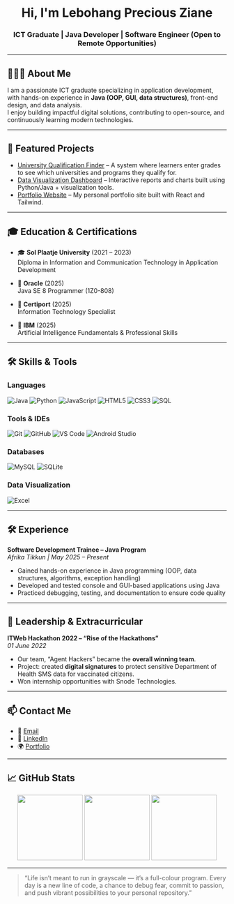 <h1 align="center">Hi, I'm Lebohang Precious Ziane</h1>
<h3 align="center">ICT Graduate | Java Developer | Software Engineer (Open to Remote Opportunities)</h3>

---

## 👩🏽‍💻 About Me
I am a passionate ICT graduate specializing in application development, with hands-on experience in **Java (OOP, GUI, data structures)**, front-end design, and data analysis.  
I enjoy building impactful digital solutions, contributing to open-source, and continuously learning modern technologies.

---

## 🚀 Featured Projects
- [University Qualification Finder](#) – A system where learners enter grades to see which universities and programs they qualify for.  
- [Data Visualization Dashboard](#) – Interactive reports and charts built using Python/Java + visualization tools.  
- [Portfolio Website](https://zianesite.github.io/ZianeSite/) – My personal portfolio site built with React and Tailwind.  



---

## 🎓 Education & Certifications

- 🎓 **Sol Plaatje University** (2021 – 2023)  
  Diploma in Information and Communication Technology in Application Development

- 🏅 **Oracle** (2025)  
  Java SE 8 Programmer (1Z0-808)

- 📜 **Certiport** (2025)  
  Information Technology Specialist

- 🤖 **IBM** (2025)  
  Artificial Intelligence Fundamentals & Professional Skills

---

## 🛠️ Skills & Tools

### Languages
![Java](https://img.shields.io/badge/Java-%23ED8B00.svg?style=for-the-badge&logo=java&logoColor=white)
![Python](https://img.shields.io/badge/Python-3670A0?style=for-the-badge&logo=python&logoColor=white)
![JavaScript](https://img.shields.io/badge/JavaScript-%23323330.svg?style=for-the-badge&logo=javascript&logoColor=%23F7DF1E)
![HTML5](https://img.shields.io/badge/HTML5-%23E34F26.svg?style=for-the-badge&logo=html5&logoColor=white)
![CSS3](https://img.shields.io/badge/CSS3-%231572B6.svg?style=for-the-badge&logo=css3&logoColor=white)
![SQL](https://img.shields.io/badge/SQL-4479A1?style=for-the-badge&logo=postgresql&logoColor=white)

### Tools & IDEs
![Git](https://img.shields.io/badge/Git-%23F05033.svg?style=for-the-badge&logo=git&logoColor=white)
![GitHub](https://img.shields.io/badge/GitHub-%23121011.svg?style=for-the-badge&logo=github&logoColor=white)
![VS Code](https://img.shields.io/badge/VSCode-%23007ACC.svg?style=for-the-badge&logo=visual-studio-code&logoColor=white)
![Android Studio](https://img.shields.io/badge/Android%20Studio-3DDC84.svg?style=for-the-badge&logo=android-studio&logoColor=white)

### Databases
![MySQL](https://img.shields.io/badge/MySQL-%2300f.svg?style=for-the-badge&logo=mysql&logoColor=white)
![SQLite](https://img.shields.io/badge/SQLite-003B57?style=for-the-badge&logo=sqlite&logoColor=white)

### Data Visualization
![Excel](https://img.shields.io/badge/Microsoft%20Excel-217346?style=for-the-badge&logo=microsoft-excel&logoColor=white)

---

## 🛠️ Experience

**Software Development Trainee – Java Program**  
_Afrika Tikkun | May 2025 – Present_  
- Gained hands-on experience in Java programming (OOP, data structures, algorithms, exception handling)  
- Developed and tested console and GUI-based applications using Java  
- Practiced debugging, testing, and documentation to ensure code quality  

---

## 🌟 Leadership & Extracurricular

**ITWeb Hackathon 2022 – “Rise of the Hackathons”**  
_01 June 2022_  
- Our team, “Agent Hackers” became the **overall winning team**.  
- Project: created **digital signatures** to protect sensitive Department of Health SMS data for vaccinated citizens.  
- Won internship opportunities with Snode Technologies.  

---

## 📫 Contact Me
- 📧 [Email](mailto:lebohangziane@gmail.com)  
- 💼 [LinkedIn](https://www.linkedin.com/in/lebohang-ziane-3805332b1/)  
- 🌍 [Portfolio](https://zianesite.github.io/ZianeSite/)  

---

## 📈 GitHub Stats
<p align="center">
  <img src="https://github-readme-stats.vercel.app/api?username=ZianeSite&show_icons=true&theme=radical" height="150"/>
  <img src="https://github-profile-summary-cards.vercel.app/api/cards/repos-per-language?username=ZianeSite&theme=radical" height="150"/>
  <img src="https://github-readme-streak-stats.herokuapp.com/?user=ZianeSite&theme=radical" height="150"/>
</p>

---

> “Life isn’t meant to run in grayscale — it’s a full-colour program. Every day is a new line of code, a chance to debug fear, commit to passion, and push vibrant possibilities to your personal repository.”
